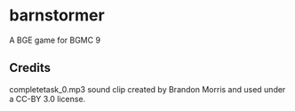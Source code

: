 barnstormer
===========

A BGE game for BGMC 9

Credits
-------
completetask_0.mp3 sound clip created by Brandon Morris and used under a CC-BY 3.0 license.